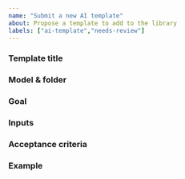 ```yaml
---
name: "Submit a new AI template"
about: Propose a template to add to the library
labels: ["ai-template","needs-review"]
---
```


### Template title
<!-- Short name -->

### Model & folder
<!-- chatgpt/claude/gemini/copilot/etc. -->

### Goal
<!-- One sentence outcome -->

### Inputs
<!-- Variables users must provide -->

### Acceptance criteria
<!-- Bullet list -->

### Example
<!-- Minimal example -->
